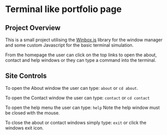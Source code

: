 # Terminal like portfolio page

## Project Overview

This is a small project utilising the [Winbox.js](https://nextapps-de.github.io/winbox/) library for the window manager and some custom Javascript for the basic terminal simulation.

From the homepage the user can click on the top links to open the about, contact and help windows or they can type a command into the terminal.

## Site Controls

To open the About window the user can type: `about` or `cd about`.

To open the Contact window the user can type: `contact` or `cd contact`

To open the help menu the user can type: `help` Note the help window must be closed with the mouse.

To close the about or contact windows simply type: `exit` or click the windows exit icon.